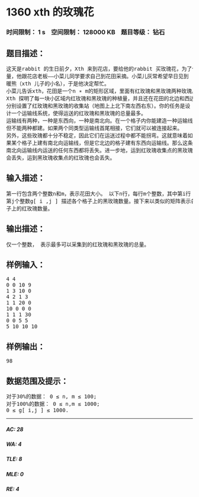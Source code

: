 # 1360 xth 的玫瑰花   
### 时间限制： 1 s&nbsp;&nbsp;&nbsp;&nbsp;空间限制： 128000 KB&nbsp;&nbsp;&nbsp;&nbsp;题目等级： 钻石  
## 题目描述：  

<pre>
这天是rabbit 的生日前夕，Xth 来到花店，要给他的rabbit 买玫瑰花，为了保证质  
量，他跟花店老板——小菜儿同学要求自己到花田采摘。小菜儿灰常希望早日见到  
暖熊（xth 儿子的小名），于是他决定帮忙。  
小菜儿告诉xth，花田是一个n ∗ m的矩形区域，里面有红玫瑰和黑玫瑰两种玫瑰。  
Xth 探明了每一块小区域内红玫瑰和黑玫瑰的种植量，并且还在花田的北边和西边  
分别设置了红玫瑰和黑玫瑰的收集站（地图上上北下南左西右东）。你的任务是设  
计一个运输线系统，使得运送的红玫瑰和黑玫瑰的总量最多。  
运输线有两种，一种是东西向，一种是南北向。在一个格子内你能建造一种运输线，  
但不能两种都建。如果两个同类型运输线首尾相接，它们就可以被连接起来。  
另外，这些玫瑰都十分不稳定，因此它们在运送过程中都不能拐弯。这就意味着如  
果某个格子上建有南北向运输线，但是它北边的格子建有东西向运输线。那么这条  
南北向运输线内运送的任何东西都将丢失。进一步地，运到红玫瑰收集点的黑玫瑰  
会丢失，运到黑玫瑰收集点的红玫瑰也会丢失。
</pre>
  
  
## 输入描述：  

<pre>
第一行包含两个整数n和m，表示花田大小。 以下n行，每行m个整数，其中第i行  
第j个整数g[ i ,j ] 描述各个格子上的黑玫瑰数量。接下来以类似的矩阵表示各个格  
子上的红玫瑰数量。
</pre>
  
  
## 输出描述：  

<pre>
仅一个整数， 表示最多可以采集到的红玫瑰和黑玫瑰的总量。
</pre>
  
  
## 样例输入：  

<pre>
4 4   
0 0 10 9   
1 3 10 0   
4 2 1 3   
1 1 20 0   
10 0 0 0   
1 1 1 30   
0 0 5 5   
5 10 10 10
</pre>
  
  
## 样例输出：  

<pre>
98
</pre>
  
  
## 数据范围及提示：  

<pre>
对于30%的数据： 0 ≤ n, m ≤ 100;  
对于100%的数据： 0 ≤ n,m ≤ 1000;  
0 ≤ g[ i,j ] ≤ 1000.
</pre>
  
  
***  

##### AC: 28  
##### WA: 4  
##### TLE: 8  
##### MLE: 0  
##### RE: 4  
